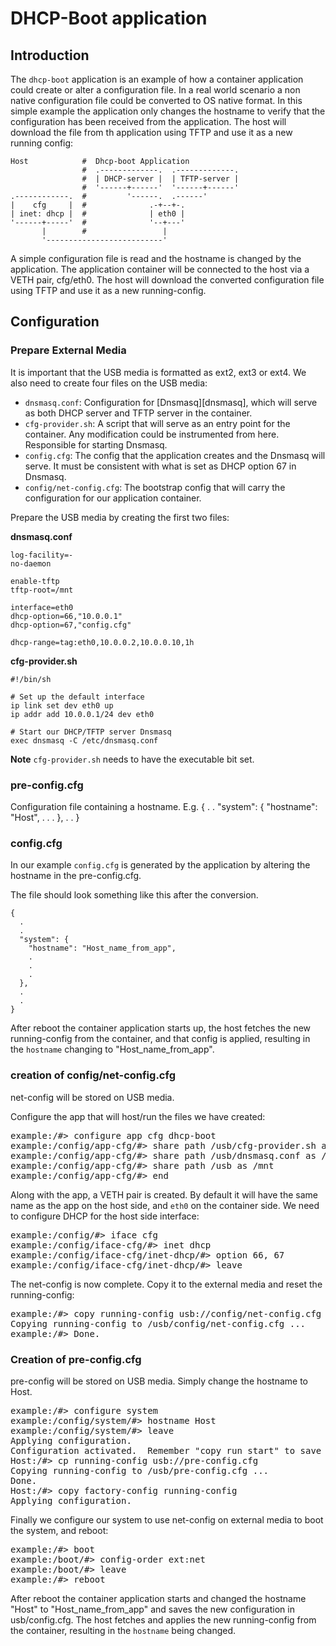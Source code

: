 DHCP-Boot application
=====================

Introduction
-------------

The `dhcp-boot` application is an example of how a container application could
create or alter a configuration file. In a real world scenario a non native configuration file
could be converted to OS native format. 
In this simple example the application only changes the hostname to verify that the 
configuration has been received from the application. The host will download
the file from th application using TFTP and use it as a new running config:

```
Host            #  Dhcp-boot Application
                #  .-------------.  .-------------.
                #  | DHCP-server |  | TFTP-server |
                #  '------+------'  '------+------'
.------------.  #         '------.  .------'
|    cfg     |  #              .-+--+-.
| inet: dhcp |  #              | eth0 |
'------+-----'  #              '--+---'
       |        #                 |
       '--------------------------'
```


A simple configuration file is read and the hostname is changed by the application.
The application container will be connected to the host via a VETH pair, cfg/eth0.
The host will download the converted configuration file using TFTP and use it as
a new running-config.

Configuration
-------------

### Prepare External Media

It is important that the USB media is formatted as ext2, ext3 or ext4. We also
need to create four files on the USB media:

- `dnsmasq.conf`: Configuration for [Dnsmasq][dnsmasq], which will serve as
  both DHCP server and TFTP server in the container.
- `cfg-provider.sh`: A script that will serve as an entry point for the
  container. Any modification could be instrumented from here. Responsible
  for starting Dnsmasq.
- `config.cfg`: The config that the application creates and the Dnsmasq will serve.
  It must be consistent with what is set as DHCP option 67 in Dnsmasq.
- `config/net-config.cfg`: The bootstrap config that will carry the
  configuration for our application container.

Prepare the USB media by creating the first two files:

**dnsmasq.conf**
```
log-facility=-
no-daemon

enable-tftp
tftp-root=/mnt

interface=eth0
dhcp-option=66,"10.0.0.1"
dhcp-option=67,"config.cfg"

dhcp-range=tag:eth0,10.0.0.2,10.0.0.10,1h
```

**cfg-provider.sh**
```
#!/bin/sh

# Set up the default interface
ip link set dev eth0 up
ip addr add 10.0.0.1/24 dev eth0

# Start our DHCP/TFTP server Dnsmasq
exec dnsmasq -C /etc/dnsmasq.conf
```

**Note** `cfg-provider.sh` needs to have the executable bit set.

### pre-config.cfg
Configuration file containing a hostname.
E.g.
{
  .
  .
  "system": {
    "hostname": "Host",
    .
    .
    .
  },
  .
  .
}

### config.cfg

In our example `config.cfg` is generated by the application by
altering the hostname in the pre-config.cfg.

The file should look something like this after the conversion.

```
{
  .
  .
  "system": {
    "hostname": "Host_name_from_app",
    .
    .
    .
  },
  .
  .
}
```

After reboot the container application starts up, the host fetches the new
running-config from the container, and that config is applied, resulting in
the `hostname` changing to "Host_name_from_app".

### creation of config/net-config.cfg
net-config will be stored on USB media.

Configure the app that will host/run the files we have created:

<pre class="cli-example">
example:/#> configure app cfg dhcp-boot
example:/config/app-cfg/#> share path /usb/cfg-provider.sh as /bin/cfg-provider.sh create
example:/config/app-cfg/#> share path /usb/dnsmasq.conf as /etc/dnsmasq.conf create
example:/config/app-cfg/#> share path /usb as /mnt
example:/config/app-cfg/#> end
</pre>

Along with the app, a VETH pair is created. By default it will have the same name as the
app on the host side, and `eth0` on the container side. 
We need to configure DHCP for the host side interface:

<pre class="cli-example">
example:/config/#> iface cfg
example:/config/iface-cfg/#> inet dhcp
example:/config/iface-cfg/inet-dhcp/#> option 66, 67
example:/config/iface-cfg/inet-dhcp/#> leave
</pre>

The net-config is now complete. Copy it to the external media and reset the
running-config:

<pre class="cli-example">
example:/#> copy running-config usb://config/net-config.cfg
Copying running-config to /usb/config/net-config.cfg ...
example:/#> Done.
</pre>

### Creation of pre-config.cfg
pre-config will be stored on USB media. Simply change the hostname to Host.

<pre class="cli-example">
example:/#> configure system
example:/config/system/#> hostname Host
example:/config/system/#> leave
Applying configuration.
Configuration activated.  Remember "copy run start" to save to flash (NVRAM).
Host:/#> cp running-config usb://pre-config.cfg
Copying running-config to /usb/pre-config.cfg ...
Done.
Host:/#> copy factory-config running-config
Applying configuration.
</pre>

Finally we configure our system to use net-config on external media to boot
the system, and reboot:
	
<pre class="cli-example">
example:/#> boot
example:/boot/#> config-order ext:net
example:/boot/#> leave
example:/#> reboot
</pre>

After reboot the container application starts and changed the hostname "Host" to
"Host_name_from_app" and saves the new configuration in usb/config.cfg. The host fetches 
and applies the new running-config from the container, resulting in the `hostname` being changed.
